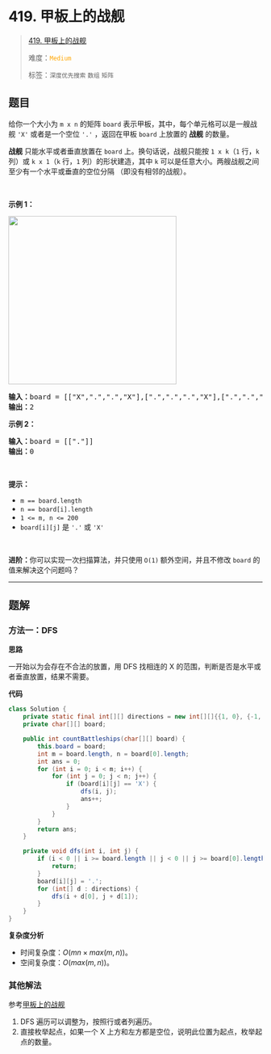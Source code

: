 # 419. 甲板上的战舰

> [419. 甲板上的战舰](https://leetcode.cn/problems/battleships-in-a-board/)
>
> 难度：<font color=orange>`Medium`</font>
>
> 标签：`深度优先搜索` `数组` `矩阵`

## 题目

<p>给你一个大小为 <code>m x n</code> 的矩阵 <code>board</code> 表示甲板，其中，每个单元格可以是一艘战舰 <code>'X'</code> 或者是一个空位 <code>'.'</code> ，返回在甲板 <code>board</code> 上放置的 <strong>战舰</strong> 的数量。</p>

<p><strong>战舰</strong> 只能水平或者垂直放置在 <code>board</code> 上。换句话说，战舰只能按 <code>1 x k</code>（<code>1</code> 行，<code>k</code> 列）或 <code>k x 1</code>（<code>k</code> 行，<code>1</code> 列）的形状建造，其中 <code>k</code> 可以是任意大小。两艘战舰之间至少有一个水平或垂直的空位分隔 （即没有相邻的战舰）。</p>

<p>&nbsp;</p>

<p><strong>示例 1：</strong></p>
<img alt="" src="https://assets.leetcode.com/uploads/2021/04/10/battelship-grid.jpg" style="width: 333px; height: 333px;" />
<pre>
<strong>输入：</strong>board = [["X",".",".","X"],[".",".",".","X"],[".",".",".","X"]]
<strong>输出：</strong>2
</pre>

<p><strong>示例 2：</strong></p>

<pre>
<strong>输入：</strong>board = [["."]]
<strong>输出：</strong>0
</pre>

<p>&nbsp;</p>

<p><strong>提示：</strong></p>

<ul>
	<li><code>m == board.length</code></li>
	<li><code>n == board[i].length</code></li>
	<li><code>1 &lt;= m, n &lt;= 200</code></li>
	<li><code>board[i][j]</code> 是 <code>'.'</code> 或 <code>'X'</code></li>
</ul>

<p>&nbsp;</p>

<p><strong>进阶：</strong>你可以实现一次扫描算法，并只使用<strong> </strong><code>O(1)</code><strong> </strong>额外空间，并且不修改 <code>board</code> 的值来解决这个问题吗？</p>


--------------------

## 题解

### 方法一：DFS

**思路**

一开始以为会存在不合法的放置，用 DFS 找相连的 X 的范围，判断是否是水平或者垂直放置，结果不需要。

**代码**

```java
class Solution {
    private static final int[][] directions = new int[][]{{1, 0}, {-1, 0}, {0, 1}, {0, -1}};
    private char[][] board;

    public int countBattleships(char[][] board) {
        this.board = board;
        int m = board.length, n = board[0].length;
        int ans = 0;
        for (int i = 0; i < m; i++) {
            for (int j = 0; j < n; j++) {
                if (board[i][j] == 'X') {
                    dfs(i, j);
                    ans++;
                }
            }
        }
        return ans;
    }

    private void dfs(int i, int j) {
        if (i < 0 || i >= board.length || j < 0 || j >= board[0].length || board[i][j] == '.') {
            return;
        }
        board[i][j] = '.';
        for (int[] d : directions) {
            dfs(i + d[0], j + d[1]);
        }
    }
}
```

**复杂度分析**

- 时间复杂度：$O(mn \times max(m, n))$。
- 空间复杂度：$O(max(m, n))$。

### 其他解法

参考[甲板上的战舰](https://leetcode.cn/problems/battleships-in-a-board/solutions/1162182/jia-ban-shang-de-zhan-jian-by-leetcode-s-kxpc)

1. DFS 遍历可以调整为，按照行或者列遍历。
2. 直接枚举起点，如果一个 X 上方和左方都是空位，说明此位置为起点，枚举起点的数量。
